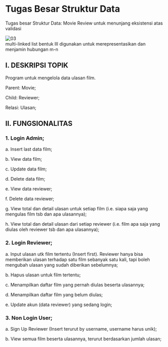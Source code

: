 # Tugas Besar Struktur Data
Tugas besar Struktur Data: Movie Review untuk menunjang eksistensi atas validasi
<br>

![03](https://user-images.githubusercontent.com/13241336/36650941-b240fd3c-1ad8-11e8-98ac-3b67ff175467.png)<br>
multi-linked list bentuk III digunakan untuk merepresentasikan dan menjamin hubungan m-n<br>

## I. DESKRIPSI TOPIK
Program untuk mengelola data ulasan film.

Parent: Movie;

Child: Reviewer;

Relasi: Ulasan;

## II. FUNGSIONALITAS
### 1. Login Admin;

a. Insert last data film;

b. View data film;

c. Update data film;

d. Delete data film;

e. View data reviewer;

f. Delete data reviewer;

g. View total dan detail ulasan untuk setiap film (i.e. siapa saja yang mengulas film tsb dan apa
ulasannya);

h. View total dan detail ulasan dari setiap reviewer (i.e. film apa saja yang diulas oleh reviewer tsb
dan apa ulasannya);


### 2. Login Reviewer;

a. Input ulasan utk film tertentu (Insert first). Reviewer hanya bisa memberikan ulasan terhadap
satu film sebanyak satu kali, tapi boleh mengubah ulasan yang sudah diberikan sebelumnya;

b. Hapus ulasan untuk film tertentu;

c. Menampilkan daftar film yang pernah diulas beserta ulasannya;

d. Menampilkan daftar film yang belum diulas;

e. Update akun (data reviewer) yang sedang login;


### 3. Non Login User;

a. Sign Up Reviewer (Insert terurut by username, username harus unik);

b. View semua film beserta ulasannya, terurut berdasarkan jumlah ulasan;
